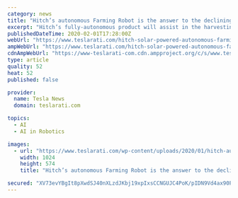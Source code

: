 ```yaml
---
category: news
title: "Hitch’s autonomous Farming Robot is the answer to the declining agricultural industry"
excerpt: "Hitch’s fully-autonomous product will assist in the harvesting of crops and plants through a fully-computerized method of navigation. The robot will use Artificial Intelligence, High Precision GPS systems, various cameras and sensors to navigate through any crop field it is meant to be utilized for. The robot also has three different ..."
publishedDateTime: 2020-02-01T17:28:00Z
webUrl: "https://www.teslarati.com/hitch-solar-powered-autonomous-farming-robot/"
ampWebUrl: "https://www.teslarati.com/hitch-solar-powered-autonomous-farming-robot/amp/"
cdnAmpWebUrl: "https://www-teslarati-com.cdn.ampproject.org/c/s/www.teslarati.com/hitch-solar-powered-autonomous-farming-robot/amp/"
type: article
quality: 52
heat: 52
published: false

provider:
  name: Tesla News
  domain: teslarati.com

topics:
  - AI
  - AI in Robotics

images:
  - url: "https://www.teslarati.com/wp-content/uploads/2020/01/hitch-autonomous-farming-robot-1024x574.jpg"
    width: 1024
    height: 574
    title: "Hitch’s autonomous Farming Robot is the answer to the declining agricultural industry"

secured: "XV73evYBgIt8pXwdSJ40nXLzdJKbj19xpIxsCCNGUJC4PoK/pIDN9Vd4ax90PCYcgboHJzaiV0Ps6kyHXiY9vzRxcLpLWWAdE7PtsUSZKG+zOUzStEYmM7W5hsVqUUOPcOGcEQDmxk5A/4e2wXkEqo5svjyY7UT3MKEIwxhBJIlGbcyVN8elHkzoXuIeztORRWcueipNHMJ+pyebyyRgk9yEWP+1OuEgTHe2/AnLqvABS+VcPAHD/qc6K9Uhoz1JwMvjVLaqzRV3l2Lkj+rbwR5vIZZ4/Sur4w+6BGcz+2wm/EwcWemQxWGyOY1eSQnWZsJ8UyFkJgfHyQjn38WQZbLiUwa+zGA3LQoOKs5C+VHMtXSCc7+vyuE3fnGKJMe63AohpPxv/b6UpmERagCOb2gBlb2OoTjfFSJSPu/9vy63odhU8OGFRXL4yhpK4aluzfEblHe00WhzhZ5qeDRQHzNYticsNkgIC+9EQD460gg=;E2IeeofRxl6Zh0wsZ58U8Q=="
---
```


